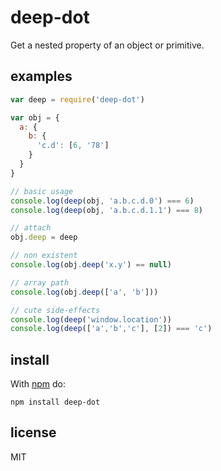 # deep-dot

Get a nested property of an object or primitive.

## examples

```js
var deep = require('deep-dot')

var obj = {
  a: {
    b: {
      'c.d': [6, '78']
    }
  }
}

// basic usage
console.log(deep(obj, 'a.b.c.d.0') === 6)
console.log(deep(obj, 'a.b.c.d.1.1') === 8)

// attach
obj.deep = deep

// non existent
console.log(obj.deep('x.y') == null)

// array path
console.log(obj.deep(['a', 'b']))

// cute side-effects
console.log(deep('window.location'))
console.log(deep(['a','b','c'], [2]) === 'c')
```

## install

With [npm](https://npmjs.org) do:

```
npm install deep-dot
```

## license

MIT
